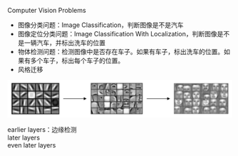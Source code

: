 Computer Vision Problems

- 图像分类问题：Image Classification，判断图像是不是汽车  
- 图像定位分类问题：Image Classification With Localization，判断图像是不是一辆汽车，并标出洗车的位置  
- 物体检测问题：检测图像中是否存在车子。如果有车子，标出洗车的位置。如果有多个车子，标出每个车子的位置。  
- 风格迁移


![](/assets/1.png)

earlier layers：边缘检测  
later layers  
even later layers  
